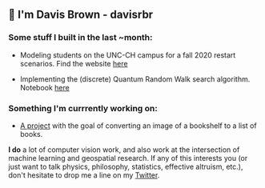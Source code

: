 ## 👋 I'm Davis Brown - davisrbr

### Some stuff I built in the last ~month:

- Modeling students on the UNC-CH campus for a fall 2020 restart scenarios. Find the website [here](https://davisrbr.github.io/fall2020unc/)

- Implementing the (discrete) Quantum Random Walk search algorithm. Notebook [here](https://github.com/nickk124/quantumsearch/blob/master/random_walk_search.ipynb)

### Something I'm currrently working on:

- [A project](https://github.com/davisrbr/bookRecognition) with the goal of converting an image of a bookshelf to a list of books.

**I do** a lot of computer vision work, and also work at the intersection of machine learning and geospatial research. If any of this interests you (or just want to talk physics, philosophy, statistics, effective altruism, etc.), don't hesitate to drop me a line on my [Twitter](https://twitter.com/davisbrownr).  

